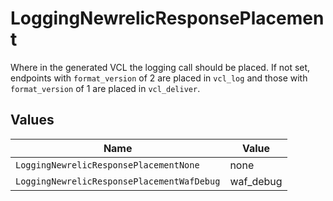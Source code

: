 # LoggingNewrelicResponsePlacement

Where in the generated VCL the logging call should be placed. If not set, endpoints with `format_version` of 2 are placed in `vcl_log` and those with `format_version` of 1 are placed in `vcl_deliver`.



## Values

| Name                                       | Value                                      |
| ------------------------------------------ | ------------------------------------------ |
| `LoggingNewrelicResponsePlacementNone`     | none                                       |
| `LoggingNewrelicResponsePlacementWafDebug` | waf_debug                                  |